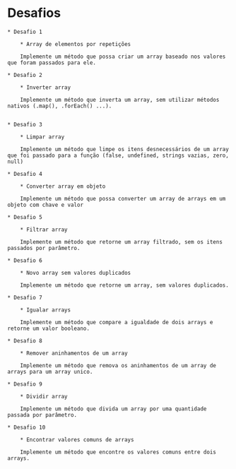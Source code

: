# Desafios

    * Desafio 1
        
        * Array de elementos por repetições
        
        Implemente um método que possa criar um array baseado nos valores que foram passados para ele.

    * Desafio 2
        
        * Inverter array
        
        Implemente um método que inverta um array, sem utilizar métodos nativos (.map(), .forEach() ...).


    * Desafio 3
        
        * Limpar array
        
        Implemente um método que limpe os itens desnecessários de um array que foi passado para a função (false, undefined, strings vazias, zero, null)

    * Desafio 4
        
        * Converter array em objeto
        
        Implemente um método que possa converter um array de arrays em um objeto com chave e valor

    * Desafio 5
        
        * Filtrar array
        
        Implemente um método que retorne um array filtrado, sem os itens passados por parâmetro.

    * Desafio 6
        
        * Novo array sem valores duplicados
        
        Implemente um método que retorne um array, sem valores duplicados.

    * Desafio 7
        
        * Igualar arrays
        
        Implemente um método que compare a igualdade de dois arrays e retorne um valor booleano.

    * Desafio 8
        
        * Remover aninhamentos de um array
        
        Implemente um método que remova os aninhamentos de um array de arrays para um array unico.

    * Desafio 9
        
        * Dividir array
        
        Implemente um método que divida um array por uma quantidade passada por parâmetro.
        
    * Desafio 10
        
        * Encontrar valores comuns de arrays
        
        Implemente um método que encontre os valores comuns entre dois arrays.
